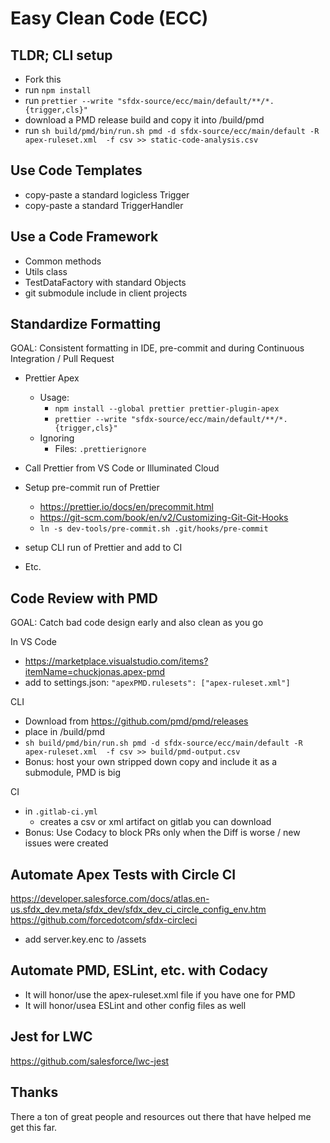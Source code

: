 # Easy Clean Code (ECC)

## TLDR;  CLI setup

* Fork this
* run `npm install`
* run `prettier --write "sfdx-source/ecc/main/default/**/*.{trigger,cls}"`
* download a PMD release build and copy it into /build/pmd
* run `sh build/pmd/bin/run.sh pmd -d sfdx-source/ecc/main/default -R apex-ruleset.xml  -f csv >> static-code-analysis.csv`

## Use Code Templates

* copy-paste a standard logicless Trigger
* copy-paste a standard TriggerHandler

## Use a Code Framework

* Common methods
* Utils class
* TestDataFactory with standard Objects
* git submodule include in client projects

## Standardize Formatting

GOAL: Consistent formatting in IDE, pre-commit and during Continuous Integration / Pull Request

* Prettier Apex
  * Usage:
    * `npm install --global prettier prettier-plugin-apex`
    * `prettier --write "sfdx-source/ecc/main/default/**/*.{trigger,cls}"`
  * Ignoring
    * Files: `.prettierignore`
  
* Call Prettier from VS Code or Illuminated Cloud
* Setup pre-commit run of Prettier
  * https://prettier.io/docs/en/precommit.html
  * https://git-scm.com/book/en/v2/Customizing-Git-Git-Hooks
  * `ln -s dev-tools/pre-commit.sh .git/hooks/pre-commit`
* setup CLI run of Prettier and add to CI
* Etc.

## Code Review with PMD

GOAL: Catch bad code design early and also clean as you go

In VS Code
* https://marketplace.visualstudio.com/items?itemName=chuckjonas.apex-pmd
* add to settings.json: `"apexPMD.rulesets": ["apex-ruleset.xml"]` 

CLI
* Download from https://github.com/pmd/pmd/releases
* place in /build/pmd
* `sh build/pmd/bin/run.sh pmd -d sfdx-source/ecc/main/default -R apex-ruleset.xml  -f csv >> build/pmd-output.csv`
* Bonus: host your own stripped down copy and include it as a submodule, PMD is big

CI
* in `.gitlab-ci.yml`
  * creates a csv or xml artifact on gitlab you can download
* Bonus: Use Codacy to block PRs only when the Diff is worse / new issues were created


## Automate Apex Tests with Circle CI

https://developer.salesforce.com/docs/atlas.en-us.sfdx_dev.meta/sfdx_dev/sfdx_dev_ci_circle_config_env.htm
https://github.com/forcedotcom/sfdx-circleci

* add server.key.enc to /assets

## Automate PMD, ESLint, etc. with Codacy

* It will honor/use the apex-ruleset.xml file if you have one for PMD
* It will honor/usea ESLint and other config files as well

## Jest for LWC

https://github.com/salesforce/lwc-jest


## Thanks

There a ton of great people and resources out there that have helped me get this far. 